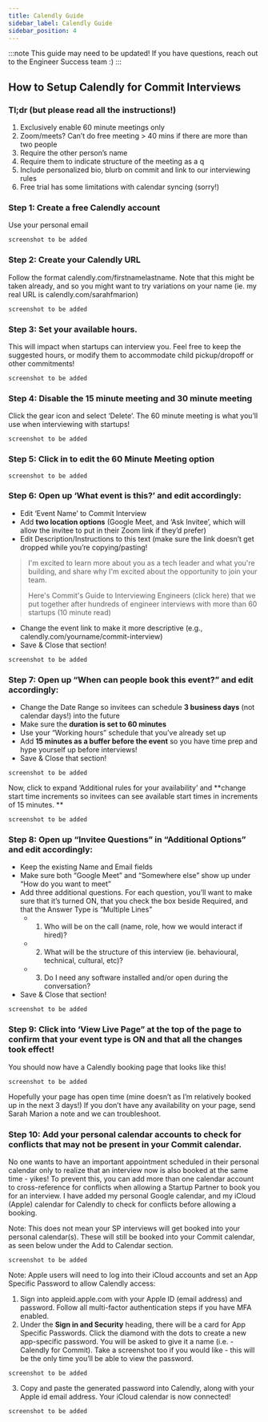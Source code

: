 ```yaml
---
title: Calendly Guide
sidebar_label: Calendly Guide
sidebar_position: 4
---
```


:::note
This guide may need to be updated! If you have questions, reach out to the Engineer Success team :) 
:::

## How to Setup Calendly for Commit Interviews

### Tl;dr (but please read all the instructions!)
1. Exclusively enable 60 minute meetings only
2. Zoom/meets? Can’t do free meeting > 40 mins if there are more than two people 
3. Require the other person’s name
4. Require them to indicate structure of the meeting as a q
5. Include personalized bio, blurb on commit and link to our interviewing rules
6. Free trial has some limitations with calendar syncing (sorry!)
 
### Step 1: Create a free Calendly account
Use your personal email

``` screenshot to be added ```

### Step 2: Create your Calendly URL
Follow the format calendly.com/firstnamelastname. Note that this might be taken already, and so you might want to try variations on your name (ie. my real URL is calendly.com/sarahfmarion)

``` screenshot to be added ```

### Step 3: Set your available hours.
This will impact when startups can interview you. Feel free to keep the suggested hours, or modify them to accommodate child pickup/dropoff or other commitments!

``` screenshot to be added ```

### Step 4: Disable the 15 minute meeting and 30 minute meeting 
Click the gear icon and select ‘Delete’. The 60 minute meeting is what you’ll use when interviewing with startups!

``` screenshot to be added ```

### Step 5: Click in to edit the 60 Minute Meeting option

``` screenshot to be added ```

### Step 6: Open up ‘What event is this?’ and edit accordingly:
- Edit ‘Event Name’ to Commit Interview
- Add **two location options** (Google Meet, and ‘Ask Invitee’, which will allow the invitee to put in their Zoom link if they’d prefer)
- Edit Description/Instructions to this text (make sure the link doesn’t get dropped while you’re copying/pasting!
> I'm excited to learn more about you as a tech leader and what you're building, and share why I'm excited about the opportunity to join your team.
> 
> Here's Commit's Guide to Interviewing Engineers (click here) that we put together after hundreds of engineer interviews with more than 60 startups (10 minute read)

- Change the event link to make it more descriptive (e.g., calendly.com/yourname/commit-interview)
- Save & Close that section!

``` screenshot to be added ```

### Step 7: Open up “When can people book this event?” and edit accordingly:
- Change the Date Range so invitees can schedule **3 business days** (not calendar days!) into the future
- Make sure the **duration is set to 60 minutes**
- Use your “Working hours” schedule that you’ve already set up
- Add **15 minutes as a buffer before the event** so you have time prep and hype yourself up before interviews!
- Save & Close that section!

``` screenshot to be added ```

Now, click to expand ‘Additional rules for your availability’ and **change start time increments so invitees can see available start times in increments of 15 minutes.
**

``` screenshot to be added ```

### Step 8: Open up “Invitee Questions” in “Additional Options” and edit accordingly: 
- Keep the existing Name and Email fields
- Make sure both “Google Meet” and “Somewhere else” show up under “How do you want to meet”
- Add three additional questions. For each question, you’ll want to make sure that it’s turned ON, that you check the box beside Required, and that the Answer Type is “Multiple Lines”
  - 1) Who will be on the call (name, role, how we would interact if hired)?
  - 2) What will be the structure of this interview (ie. behavioural, technical, cultural, etc)?
  - 3) Do I need any software installed and/or open during the conversation?
- Save & Close that section!

``` screenshot to be added ```

### Step 9: Click into ‘View Live Page” at the top of the page to confirm that your event type is ON and that all the changes took effect! 
You should now have a Calendly booking page that looks like this!

``` screenshot to be added ```

Hopefully your page has open time (mine doesn’t as I’m relatively booked up in the next 3 days!) If you don’t have any availability on your page, send Sarah Marion a note and we can troubleshoot.

### Step 10: Add your personal calendar accounts to check for conflicts that may not be present in your Commit calendar. 

No one wants to have an important appointment scheduled in their personal calendar only to realize that an interview now is also booked at the same time - yikes! To prevent this, you can add more than one calendar account to cross-reference for conflicts when allowing a Startup Partner to book you for an interview. I have added my personal Google calendar, and my iCloud (Apple) calendar for Calendly to check for conflicts before allowing a booking.

Note: This does not mean your SP interviews will get booked into your personal calendar(s).  These will still be booked into your Commit calendar, as seen below under the Add to Calendar section.

``` screenshot to be added ```

Note: Apple users will need to log into their iCloud accounts and set an App Specific Password to allow Calendly access:

1. Sign into appleid.apple.com with your Apple ID (email address) and password. Follow all multi-factor authentication steps if you have MFA enabled.
2. Under the **Sign in and Security** heading, there will be a card for App Specific Passwords. Click the diamond with the dots to create a new app-specific password. You will be asked to give it a name (i.e. - Calendly for Commit). Take a screenshot too if you would like - this will be the only time you’ll be able to view the password.

``` screenshot to be added ```

3. Copy and paste the generated password into Calendly, along with your Apple id email address. Your iCloud calendar is now connected!

``` screenshot to be added ```



